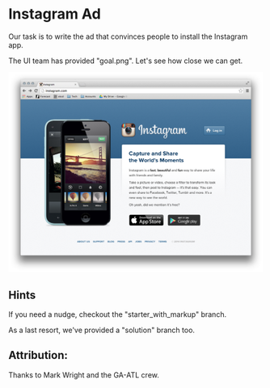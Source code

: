 # Instagram Ad

Our task is to  write the ad that convinces people to install the Instagram app.

The UI team has provided "goal.png".  Let's see how close we can get.

![goal](goal.png)

## Hints

If you need a nudge, checkout the "starter_with_markup" branch.

As a last resort, we've provided a "solution" branch too.

## Attribution:
Thanks to Mark Wright and the GA-ATL crew.
